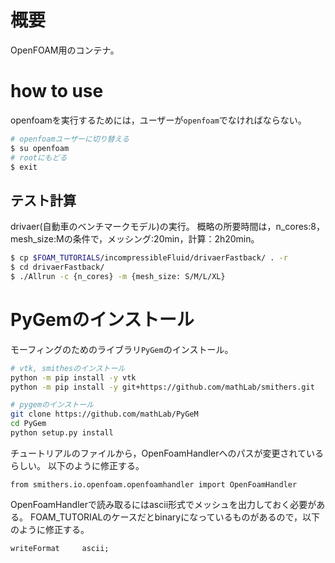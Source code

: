 # 概要
OpenFOAM用のコンテナ。

# how to use
openfoamを実行するためには，ユーザーが`openfoam`でなければならない。

```bash
# openfoamユーザーに切り替える
$ su openfoam
# rootにもどる
$ exit 
```


## テスト計算
drivaer(自動車のベンチマークモデル)の実行。
概略の所要時間は，n_cores:8，mesh_size:Mの条件で，メッシング:20min，計算：2h20min。

```bash
$ cp $FOAM_TUTORIALS/incompressibleFluid/drivaerFastback/ . -r
$ cd drivaerFastback/
$ ./Allrun -c {n_cores} -m {mesh_size: S/M/L/XL}
```


# PyGemのインストール
モーフィングのためのライブラリ`PyGem`のインストール。
```bash
# vtk, smithesのインストール
python -m pip install -y vtk
python -m pip install -y git+https://github.com/mathLab/smithers.git

# pygemのインストール
git clone https://github.com/mathLab/PyGeM
cd PyGem
python setup.py install
```
チュートリアルのファイルから，OpenFoamHandlerへのパスが変更されているらしい。
以下のように修正する。
```python:tutorial-6-ffd-rbf.ipynb
from smithers.io.openfoam.openfoamhandler import OpenFoamHandler
```

OpenFoamHandlerで読み取るにはascii形式でメッシュを出力しておく必要がある。
FOAM_TUTORIALのケースだとbinaryになっているものがあるので，以下のように修正する。

```controlDict
writeFormat     ascii;
```